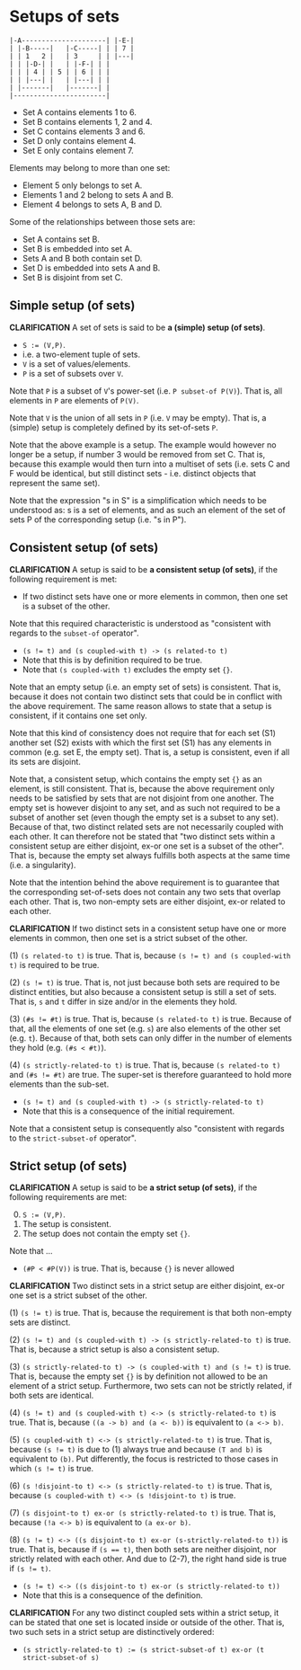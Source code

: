 
<!-- ======================================================================= -->
# Setups of sets

```
|-A---------------------| |-E-|
| |-B-----|   |-C-----| | | 7 |
| | 1   2 |   | 3     | | |---|
| | |-D-| |   | |-F-| | |
| | | 4 | | 5 | | 6 | | |
| | |---| |   | |---| | |
| |-------|   |-------| |
|-----------------------|
```

* Set A contains elements 1 to 6.
* Set B contains elements 1, 2 and 4.
* Set C contains elements 3 and 6.
* Set D only contains element 4.
* Set E only contains element 7.

Elements may belong to more than one set:

* Element 5 only belongs to set A.
* Elements 1 and 2 belong to sets A and B.
* Element 4 belongs to sets A, B and D.

Some of the relationships between those sets are:

* Set A contains set B.
* Set B is embedded into set A.
* Sets A and B both contain set D.
* Set D is embedded into sets A and B.
* Set B is disjoint from set C.

<!-- ======================================================================= -->
## Simple setup (of sets)

**CLARIFICATION**
A set of sets is said to be **a (simple) setup (of sets)**.

* `S := (V,P)`.
* i.e. a two-element tuple of sets.
* `V` is a set of values/elements.
* `P` is a set of subsets over `V`.

Note that `P` is a subset of `V`'s power-set (i.e. `P subset-of P(V)`).
That is, all elements in `P` are elements of `P(V)`.

Note that `V` is the union of all sets in `P` (i.e. `V` may be empty).
That is, a (simple) setup is completely defined by its set-of-sets `P`.

Note that the above example is a setup. The example would however no longer be
a setup, if number 3 would be removed from set C. That is, because this example
would then turn into a multiset of sets (i.e. sets C and F would be identical,
but still distinct sets - i.e. distinct objects that represent the same set).

Note that the expression "s in S" is a simplification which needs to be
understood as: s is a set of elements, and as such an element of the
set of sets P of the corresponding setup (i.e. "s in P").

<!-- ======================================================================= -->
## Consistent setup (of sets)

**CLARIFICATION**
A setup is said to be **a consistent setup (of sets)**,
if the following requirement is met:

* If two distinct sets have one or more elements in common,
  then one set is a subset of the other.

Note that this required characteristic is understood as
"consistent with regards to the `subset-of` operator".

* `(s != t) and (s coupled-with t) -> (s related-to t)`
* Note that this is by definition required to be true.
* Note that `(s coupled-with t)` excludes the empty set `{}`.

Note that an empty setup (i.e. an empty set of sets) is consistent. That is,
because it does not contain two distinct sets that could be in conflict with
the above requirement. The same reason allows to state that a setup is
consistent, if it contains one set only.

Note that this kind of consistency does not require that for each set (S1)
another set (S2) exists with which the first set (S1) has any elements in
common (e.g. set E, the empty set). That is, a setup is consistent, even
if all its sets are disjoint.

Note that, a consistent setup, which contains the empty set `{}` as an element,
is still consistent. That is, because the above requirement only needs to be
satisfied by sets that are not disjoint from one another. The empty set is
however disjoint to any set, and as such not required to be a subset of another
set (even though the empty set is a subset to any set). Because of that, two
distinct related sets are not necessarily coupled with each other. It can
therefore not be stated that "two distinct sets within a consistent setup are
either disjoint, ex-or one set is a subset of the other". That is, because the
empty set always fulfills both aspects at the same time (i.e. a singularity).

Note that the intention behind the above requirement is to guarantee that
the corresponding set-of-sets does not contain any two sets that overlap
each other. That is, two non-empty sets are either disjoint, ex-or related
to each other.

**CLARIFICATION**
If two distinct sets in a consistent setup have one or more elements in common,
then one set is a strict subset of the other.

(1) `(s related-to t)` is true.
That is, because `(s != t) and (s coupled-with t)` is required to be true.

(2) `(s != t)` is true.
That is, not just because both sets are required to be distinct entities, but
also because a consistent setup is still a set of sets. That is, `s` and `t`
differ in size and/or in the elements they hold.

(3) `(#s != #t)` is true.
That is, because `(s related-to t)` is true. Because of that, all the elements
of one set (e.g. `s`) are also elements of the other set (e.g. `t`). Because
of that, both sets can only differ in the number of elements they hold (e.g.
`(#s < #t)`).

(4) `(s strictly-related-to t)` is true.
That is, because `(s related-to t)` and `(#s != #t)` are true. The super-set
is therefore guaranteed to hold more elements than the sub-set.

* `(s != t) and (s coupled-with t) -> (s strictly-related-to t)`
* Note that this is a consequence of the initial requirement.

Note that a consistent setup is consequently also
"consistent with regards to the `strict-subset-of` operator".

<!-- ======================================================================= -->
## Strict setup (of sets)

**CLARIFICATION**
A setup is said to be **a strict setup (of sets)**,
if the following requirements are met:

0. `S := (V,P)`.
1. The setup is consistent.
2. The setup does not contain the empty set `{}`.

Note that ...

* `(#P < #P(V))` is true.
That is, because `{}` is never allowed

**CLARIFICATION**
Two distinct sets in a strict setup are either disjoint,
ex-or one set is a strict subset of the other.

(1) `(s != t)` is true.
That is, because the requirement is that both non-empty sets are distinct.
 
(2) `(s != t) and (s coupled-with t) -> (s strictly-related-to t)` is true.
That is, because a strict setup is also a consistent setup.

(3) `(s strictly-related-to t) -> (s coupled-with t) and (s != t)` is true.
That is, because the empty set `{}` is by definition not allowed to be an
element of a strict setup. Furthermore, two sets can not be strictly related,
if both sets are identical.

(4) `(s != t) and (s coupled-with t) <-> (s strictly-related-to t)` is true.
That is, because `((a -> b) and (a <- b))` is equivalent to `(a <-> b)`.

(5) `(s coupled-with t) <-> (s strictly-related-to t)` is true.
That is, because `(s != t)` is due to (1) always true and because `(T and b)`
is equivalent to `(b)`. Put differently, the focus is restricted to those
cases in which `(s != t)` is true.

(6) `(s !disjoint-to t) <-> (s strictly-related-to t)` is true.
That is, because `(s coupled-with t) <-> (s !disjoint-to t)` is true.

(7) `(s disjoint-to t) ex-or (s strictly-related-to t)` is true.
That is, because `(!a <-> b)` is equivalent to `(a ex-or b)`.

(8) `(s != t) <-> ((s disjoint-to t) ex-or (s-strictly-related-to t))` is
true. That is, because if `(s == t)`, then both sets are neither disjoint,
nor strictly related with each other. And due to (2-7), the right hand side
is true if `(s != t)`.

* `(s != t) <-> ((s disjoint-to t) ex-or (s strictly-related-to t))`
* Note that this is a consequence of the definition.

**CLARIFICATION**
For any two distinct coupled sets within a strict setup, it can be stated that
one set is located inside or outside of the other. That is, two such sets in a
strict setup are distinctively ordered:

* `(s strictly-related-to t) := (s strict-subset-of t) ex-or (t strict-subset-of s)`
